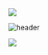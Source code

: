 

<img src="https://capsule-render.vercel.app/api?type=waving&color=auto&height=150&section=header" />

![header](https://capsule-render.vercel.app/api?height=400)

<img src="https://capsule-render.vercel.app/api?type=waving&color=auto&height=150&section=footer" />

